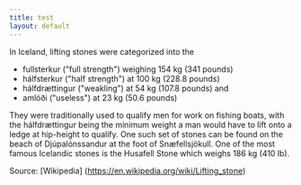 ```yaml
---
title: test
layout: default
---
```

In Iceland, lifting stones were categorized into the

- fullsterkur ("full strength") weighing 154 kg (341 pounds)
- hálfsterkur ("half strength") at 100 kg (228.8 pounds)
- hálfdrættingur ("weakling") at 54 kg (107.8 pounds) and
- amlóði ("useless") at 23 kg (50.6 pounds)

They were traditionally used to qualify men for work on fishing boats, with the hálfdrættingur being the minimum weight a man would have to lift onto a ledge at hip-height to qualify. One such set of stones can be found on the beach of Djúpalónssandur at the foot of Snæfellsjökull. One of the most famous Icelandic stones is the Husafell Stone which weighs 186 kg (410 lb).

Source: [Wikipedia] (https://en.wikipedia.org/wiki/Lifting_stone)
